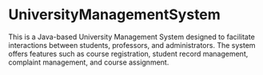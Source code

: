 # UniversityManagementSystem
This is a Java-based University Management System designed to facilitate interactions between students, professors, and administrators. The system offers features such as course registration, student record management, complaint management, and course assignment.
